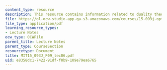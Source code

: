 ```yaml
---
content_type: resource
description: This resource contains information related to duality theory II.
file: https://ol-ocw-studio-app-qa.s3.amazonaws.com/courses/15-093j-optimization-methods-fall-2009/e8358dc1742291dff0b9109e79ea6765_MIT15_093J_F09_lec06.pdf
file_type: application/pdf
learning_resource_types:
- Lecture Notes
ocw_type: OCWFile
parent_title: Lecture Notes
parent_type: CourseSection
resourcetype: Document
title: MIT15_093J_F09_lec06.pdf
uid: e8358dc1-7422-91df-f0b9-109e79ea6765
---
```

